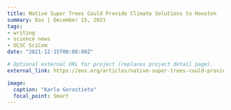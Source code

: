 ```yaml
---
title: Native Super Trees Could Provide Climate Solutions to Houston
summary: Eos | December 15, 2021
tags:
- writing
- science news
- UCSC SciCom
date: "2021-12-15T00:00:00Z"

# Optional external URL for project (replaces project detail page).
external_link: https://eos.org/articles/native-super-trees-could-provide-climate-solutions-to-houston

image:
  caption: "Karla Gorostieta"
  focal_point: Smart
---
```

